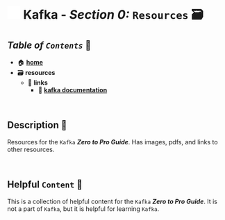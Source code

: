 # <img src="../assets/img/kafka.png" width="30px"> **Kafka** - ***Section 0:*** `Resources` 🗃️

<!-- 

replacing md links with html links

regex: \[\*\*([A-z0-9- *]{1,})\*\*\]\((https://[A-z0-9-./]{1,})\)
replace: <a href="$2" target="_blank">***$1***</a> 

-->


## ***Table*** *of* ***`Contents`*** 📜

* 🏠 [**home**](../README.md)
* 🗃️ **resources**
  * 🔗 **links**
    * 📄 <a href="https://kafka.apache.org/documentation/" target="_blank">**kafka documentation**</a>

<br />

## **Description** 👀

Resources for the `Kafka` ***Zero to Pro Guide***. Has images, pdfs, and links to other resources.

<br />

## **Helpful** `Content` 📌

This is a collection of helpful content for the `Kafka` ***Zero to Pro Guide***. It is not a part of `Kafka`, but it is helpful for learning `Kafka`.
